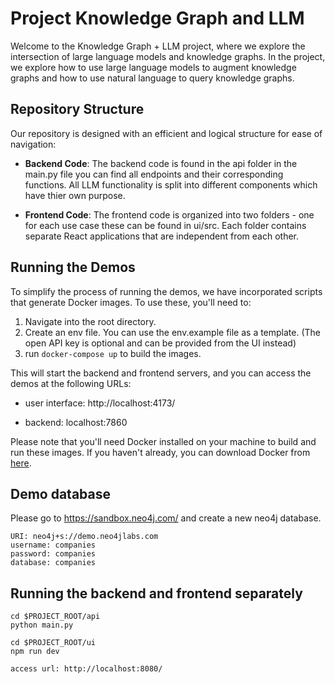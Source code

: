 # Project Knowledge Graph and LLM

Welcome to the  Knowledge Graph + LLM project, where we explore the intersection of large language models and knowledge graphs.
In the project, we explore how to use large language models to augment knowledge graphs and how to use natural language to query knowledge graphs.
   
## Repository Structure

Our repository is designed with an efficient and logical structure for ease of navigation:

- **Backend Code**: The backend code is found in the api folder in the main.py file you can find all endpoints and their corresponding functions. All LLM functionality is split into different components which have thier own purpose.

- **Frontend Code**: The frontend code is organized into two folders - one for each use case these can be found in ui/src. Each folder contains separate React applications that are independent from each other.

## Running the Demos

To simplify the process of running the demos, we have incorporated scripts that generate Docker images. To use these, you'll need to:

1. Navigate into the root directory.
2. Create an env file. You can use the env.example file as a template. (The open API key is optional and can be provided from the UI instead)
3. run `docker-compose up` to build the images.

This will start the backend and frontend servers, and you can access the demos at the following URLs:

- user interface: http://localhost:4173/

- backend: localhost:7860

Please note that you'll need Docker installed on your machine to build and run these images. If you haven't already, you can download Docker from [here](https://www.docker.com/products/docker-desktop).

## Demo database
Please go to https://sandbox.neo4j.com/ and create a new neo4j database.
```
URI: neo4j+s://demo.neo4jlabs.com
username: companies
password: companies
database: companies
```

## Running the backend and frontend separately
```shell
cd $PROJECT_ROOT/api
python main.py

cd $PROJECT_ROOT/ui
npm run dev

access url: http://localhost:8080/
```

